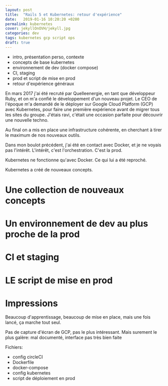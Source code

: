 ```yaml
---
layout: post
title:  "Rails 5 et Kubernetes: retour d'expérience"
date:   2019-01-16 10:20:20 +0200
permalink: kubernetes
cover: jekyllOnOVH/jekyll.jpg
categories: dev
tags: kubernetes gcp script ops
draft: true
---
```


- intro, présentation perso, contexte
- concepts de base kubernetes
- environnement de dev (docker compose)
- CI, staging
- prod et script de mise en prod
- retour d'expérience généraux

En mars 2017 j'ai été recruté par Quelleenergie, en tant que développeur Ruby, et on m'a confié le développement d'un nouveau projet. Le CEO de l'époque m'a demandé de le déployer sur Google Cloud Platform (GCP) avec Kubernetes, pour faire une première expérience avant de migrer tous les sites du groupe. J'étais ravi, c'était une occasion parfaite pour découvrir une nouvelle techno.

Au final on a mis en place une infrastructure cohérente, en cherchant à tirer le maximum de nos nouveaux outils.
<!--more-->

Dans mon boulot précédent, j'ai été en contact avec Docker, et je ne voyais pas l'intérêt. L'intérêt, c'est l'orchestration. C'est la prod.

Kubernetes ne fonctionne qu'avec Docker. Ce qui lui a été reproché.

Kubernetes a créé de nouveaux concepts.

# Une collection de nouveaux concepts

# Un environnement de dev au plus proche de la prod

# CI et staging

# LE script de mise en prod

# Impressions

Beaucoup d'apprentissage, beaucoup de mise en place, mais une fois lancé, ça marche tout seul.


Pas de capture d'écran de GCP, pas le plus intéressant. Mais surement le plus galère: mal documenté, interface pas très bien faite


Fichiers:

- config circleCI
- Dockerfile
- docker-compose
- config kubernetes
- script de déploiement en prod